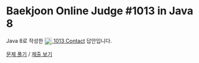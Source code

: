 # Baekjoon Online Judge #1013 in Java 8
Java 8로 작성한 [<img src="https://static.solved.ac/tier_small/11.svg" height="20" align="center">
1013 Contact](https://www.acmicpc.net/problem/1013) 답안입니다.

[문제 풀기](https://www.acmicpc.net/problem/1013) /
[제출 보기](https://www.acmicpc.net/source/86716309)
